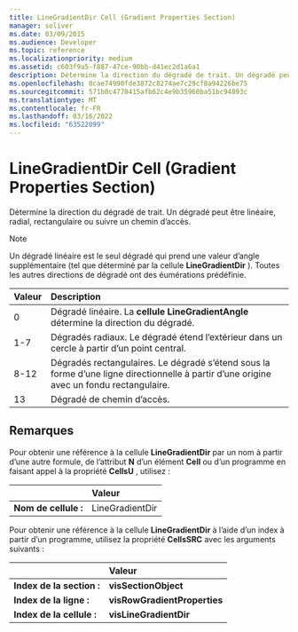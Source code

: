 ```yaml
---
title: LineGradientDir Cell (Gradient Properties Section)
manager: soliver
ms.date: 03/09/2015
ms.audience: Developer
ms.topic: reference
ms.localizationpriority: medium
ms.assetid: c603f9a5-f887-47ce-90bb-d41ec2d1a6a1
description: Détermine la direction du dégradé de trait. Un dégradé peut être linéaire, radial, rectangulaire ou suivre un chemin d’accès.
ms.openlocfilehash: 0cae74990fde3872c8274ae7c29cf8a94226be75
ms.sourcegitcommit: 571b0c4770415afb62c4e9b35960ba51bc94893c
ms.translationtype: MT
ms.contentlocale: fr-FR
ms.lasthandoff: 03/16/2022
ms.locfileid: "63522099"
---
```

# <a name="linegradientdir-cell-gradient-properties-section"></a>LineGradientDir Cell (Gradient Properties Section)

Détermine la direction du dégradé de trait. Un dégradé peut être linéaire, radial, rectangulaire ou suivre un chemin d’accès. 
  
> [!NOTE]
> Un dégradé linéaire est le seul dégradé qui prend une valeur d’angle supplémentaire (tel que déterminé par la cellule **LineGradientDir** ). Toutes les autres directions de dégradé ont des éumérations prédéfinie. 
  
|**Valeur**|**Description**|
|:-----|:-----|
|0  <br/> |Dégradé linéaire. La **cellule LineGradientAngle** détermine la direction du dégradé. |
|1-7  <br/> |Dégradés radiaux. Le dégradé étend l’extérieur dans un cercle à partir d’un point central. |
|8-12  <br/> |Dégradés rectangulaires. Le dégradé s’étend sous la forme d’une ligne directionnelle à partir d’une origine avec un fondu rectangulaire. |
|13  <br/> |Dégradé de chemin d’accès. |
   
## <a name="remarks"></a>Remarques

Pour obtenir une référence à la cellule **LineGradientDir** par un nom à partir d’une autre formule, de l’attribut **N** d’un élément **Cell** ou d’un programme en faisant appel à la propriété **CellsU** , utilisez : 
  
||Valeur |
|:-----|:-----|
| **Nom de cellule :**  <br/> | LineGradientDir  <br/> |
   
Pour obtenir une référence à la cellule **LineGradientDir** à l’aide d’un index à partir d’un programme, utilisez la propriété **CellsSRC** avec les arguments suivants : 
  
||Valeur |
|:-----|:-----|
| **Index de la section :**  <br/> |**visSectionObject** <br/> |
| **Index de la ligne :**  <br/> |**visRowGradientProperties** <br/> |
| **Index de la cellule :**  <br/> |**visLineGradientDir** <br/> |
   

